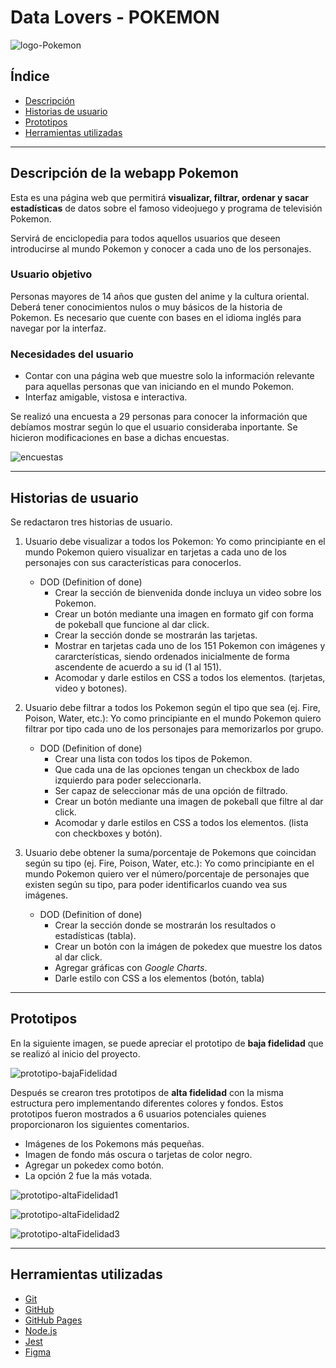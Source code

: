 # Data Lovers - POKEMON
![logo-Pokemon](https://cdn130.picsart.com/299442174382201.png?r1024x1024)

## Índice

- [Descripción](#descripción-de-la-webapp-pokemon)
- [Historias de usuario](#historias-de-usuario)
- [Prototipos](#prototipos)
- [Herramientas utilizadas](#herramientas-utilizadas)


---
## Descripción de la webapp Pokemon

Esta es una página web que permitirá **visualizar, filtrar, ordenar y sacar estadísticas** de datos sobre el famoso videojuego y programa de televisión Pokemon.

Servirá de enciclopedia para todos aquellos usuarios que deseen introducirse al mundo Pokemon y conocer a cada uno de los personajes.

### Usuario objetivo
Personas mayores de 14 años que gusten del anime y la cultura oriental. Deberá tener conocimientos nulos o muy básicos de la historia de Pokemon. Es necesario que cuente con bases en el idioma inglés para navegar por la interfaz.

### Necesidades del usuario
- Contar con una página web que muestre solo la información relevante para aquellas personas que van iniciando en el mundo Pokemon.
- Interfaz amigable, vistosa e interactiva.

Se realizó una encuesta a 29 personas para conocer la información que debíamos mostrar según lo que el usuario consideraba inportante. Se hicieron modificaciones en base a dichas encuestas.

![encuestas](https://cdn130.picsart.com/299784548521201.jpg?r1024x1024)

---

## Historias de usuario

Se redactaron tres historias de usuario.

1. Usuario debe visualizar a todos los Pokemon:
Yo como principiante en el mundo Pokemon quiero visualizar en tarjetas a cada uno de los personajes con sus características para conocerlos.
    - DOD (Definition of done)
        - Crear la sección de bienvenida donde incluya un video sobre los Pokemon.
        - Crear un botón mediante una imagen en formato gif con forma de pokeball que funcione al dar click.
        - Crear la sección donde se mostrarán las tarjetas.
        - Mostrar en tarjetas cada uno de los 151 Pokemon con imágenes y cararcterísticas, siendo ordenados inicialmente de forma ascendente de acuerdo a su id (1 al 151).
        - Acomodar y darle estilos en CSS a todos los elementos. (tarjetas, video y botones).
2. Usuario debe filtrar a todos los Pokemon según el tipo que sea (ej. Fire, Poison, Water, etc.):
Yo como principiante en el mundo Pokemon quiero filtrar por tipo cada uno de los personajes para memorizarlos por grupo.

    - DOD (Definition of done)
        - Crear una lista con todos los tipos de Pokemon.
        - Que cada una de las opciones tengan un checkbox de lado izquierdo para poder seleccionarla.
        - Ser capaz de seleccionar más de una opción de filtrado.
        - Crear un botón mediante una imagen de pokeball que filtre al dar click.
        - Acomodar y darle estilos en CSS a todos los elementos. (lista con checkboxes y botón).

3. Usuario debe obtener la suma/porcentaje de Pokemons que coincidan según su tipo (ej. Fire, Poison, Water, etc.):
Yo como principiante en el mundo Pokemon quiero ver el número/porcentaje de personajes que existen según su tipo, para poder identificarlos cuando vea sus imágenes.

    - DOD (Definition of done)
        - Crear la sección donde se mostrarán los resultados o estadísticas (tabla).
        - Crear un botón con la imágen de pokedex que muestre los datos al dar click.
        - Agregar gráficas con _Google Charts_.
        - Darle estilo con CSS a los elementos (botón, tabla)

---

## Prototipos

En la siguiente imagen, se puede apreciar el prototipo de **baja fidelidad** que se realizó al inicio del proyecto.

![prototipo-bajaFidelidad](https://cdn130.picsart.com/299438707232201.jpg?r1024x1024)

Después se crearon tres prototipos de **alta fidelidad** con la misma estructura pero implementando diferentes colores y fondos. Estos prototipos fueron mostrados a 6 usuarios potenciales quienes proporcionaron los siguientes comentarios.

- Imágenes de los Pokemons más pequeñas.
- Imagen de fondo más oscura o tarjetas de color negro.
- Agregar un pokedex como botón.
- La opción 2 fue la más votada.

![prototipo-altaFidelidad1](https://cdn130.picsart.com/299439433429201.jpg?r1024x1024)

![prototipo-altaFidelidad2](https://cdn130.picsart.com/299439501143201.jpg?r1024x1024)

![prototipo-altaFidelidad3](https://cdn140.picsart.com/299439527089201.jpg?r1024x1024)

---

## Herramientas utilizadas

- [Git](https://git-scm.com/)
- [GitHub](https://github.com/)
- [GitHub Pages](https://pages.github.com/)
- [Node.js](https://nodejs.org/)
- [Jest](https://jestjs.io/)
- [Figma](https://figma.com/)
